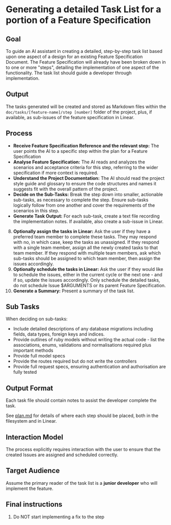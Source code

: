 # Generating a detailed Task List for a portion of a Feature Specification

## Goal

To guide an AI assistant in creating a detailed, step-by-step task list based upon one aspect of a design for an existing Feature Specification Document. The Feature Specification will already have been broken down in to one or more "steps", detailing the implementation of one aspect of the functionality. The task list should guide a developer through implementation.

## Output

The tasks generated will be created and stored as Markdown files within the `doc/tasks/[feature-name]/step [number]` folder of the project, plus, if available, as sub-issues of the feature specification in Linear.  

## Process

- **Receive Feature Specification Reference and the relevant step:** The user points the AI to a specific step within the plan for a Feature Specification
- **Analyse Feature Specification:** The AI reads and analyzes the scenarios and acceptance criteria for this step, referring to the wider specification if more context is required.  
- **Understand the Project Documentation:** The AI should read the project style guide and glossary to ensure the code structures and names it suggests fit with the overall pattern of the project.  
- **Decide on the Sub-Tasks:** Break the step down into smaller, actionable sub-tasks, as necessary to complete the step. Ensure sub-tasks logically follow from one another and cover the requirements of the scenarios in this step.
- **Generate Task Output:** For each sub-task, create a text file recording the implementation notes.  If available, also create a sub-issue in Linear.  
8.  **Optionally assign the tasks in Linear:** Ask the user if they have a preferred team member to complete these tasks.  They may respond with no, in which case, keep the tasks as unassigned.  If they respond with a single team member, assign all the newly created tasks to that team member.  If they respond with multiple team members, ask which sub-tasks should be assigned to which team member, then assign the issues accordingly.  
9.  **Optionally schedule the tasks in Linear:** Ask the user if they would like to schedule the issues, either in the current cycle or the next one - and if so, update the issues accordingly.  Only schedule the detailed tasks, do not schedule Issue $ARGUMENTS or its parent Feature Specification.  
8.  **Generate a Summary:** Present a summary of the task list.  

## Sub Tasks

When deciding on sub-tasks:
- Include detailed descriptions of any database migrations including fields, data types, foreign keys and indices.
- Provide outlines of ruby models without writing the actual code - list the associations, enums, validations and normalisations required plus important methods
- Provide full model specs
- Provide the routes required but do not write the controllers
- Provide full request specs, ensuring authentication and authorisation are fully tested

## Output Format

Each task file should contain notes to assist the developer complete the task.  

See [plan.md](plan.md) for details of where each step should be placed, both in the filesystem and in Linear.  

## Interaction Model

The process explicitly requires interaction with the user to ensure that the created Issues are assigned and scheduled correctly.  

## Target Audience

Assume the primary reader of the task list is a **junior developer** who will implement the feature.

## Final instructions

1. Do NOT start implementing a fix to the step
